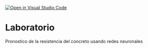 [![Open in Visual Studio Code](https://classroom.github.com/assets/open-in-vscode-c66648af7eb3fe8bc4f294546bfd86ef473780cde1dea487d3c4ff354943c9ae.svg)](https://classroom.github.com/online_ide?assignment_repo_id=9453905&assignment_repo_type=AssignmentRepo)
# Laboratorio
Pronostico de la resistencia del concreto usando redes neuronales
